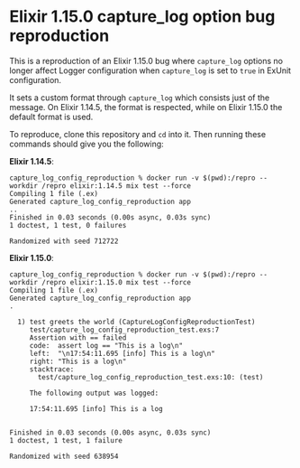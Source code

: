 # Elixir 1.15.0 capture_log option bug reproduction

This is a reproduction of an Elixir 1.15.0 bug where `capture_log` options no
longer affect Logger configuration when `capture_log` is set to `true` in ExUnit
configuration.

It sets a custom format through `capture_log` which consists just of the
message. On Elixir 1.14.5, the format is respected, while on Elixir 1.15.0 the
default format is used.

To reproduce, clone this repository and `cd` into it. Then running these
commands should give you the following:

**Elixir 1.14.5**:
```
capture_log_config_reproduction % docker run -v $(pwd):/repro --workdir /repro elixir:1.14.5 mix test --force
Compiling 1 file (.ex)
Generated capture_log_config_reproduction app
..
Finished in 0.03 seconds (0.00s async, 0.03s sync)
1 doctest, 1 test, 0 failures

Randomized with seed 712722

```

**Elixir 1.15.0**:
```
capture_log_config_reproduction % docker run -v $(pwd):/repro --workdir /repro elixir:1.15.0 mix test --force
Compiling 1 file (.ex)
Generated capture_log_config_reproduction app
.

  1) test greets the world (CaptureLogConfigReproductionTest)
     test/capture_log_config_reproduction_test.exs:7
     Assertion with == failed
     code:  assert log == "This is a log\n"
     left:  "\n17:54:11.695 [info] This is a log\n"
     right: "This is a log\n"
     stacktrace:
       test/capture_log_config_reproduction_test.exs:10: (test)

     The following output was logged:

     17:54:11.695 [info] This is a log


Finished in 0.03 seconds (0.00s async, 0.03s sync)
1 doctest, 1 test, 1 failure

Randomized with seed 638954
```
